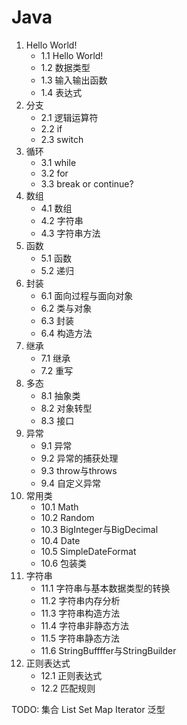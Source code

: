 # Java

1. Hello World!
    - 1.1 Hello World!
    - 1.2 数据类型
    - 1.3 输入输出函数
    - 1.4 表达式
2. 分支
    - 2.1 逻辑运算符
    - 2.2 if
    - 2.3 switch
3. 循环
    - 3.1 while
    - 3.2 for
    - 3.3 break or continue?
4. 数组
    - 4.1 数组
    - 4.2 字符串
    - 4.3 字符串方法
5. 函数
    - 5.1 函数
    - 5.2 递归
6. 封装
    - 6.1 面向过程与面向对象
    - 6.2 类与对象
    - 6.3 封装
    - 6.4 构造方法
7. 继承
    - 7.1 继承
    - 7.2 重写
8. 多态
    - 8.1 抽象类
    - 8.2 对象转型
    - 8.3 接口
9. 异常
    - 9.1 异常
    - 9.2 异常的捕获处理
    - 9.3 throw与throws
    - 9.4 自定义异常
10. 常用类
    - 10.1 Math
    - 10.2 Random
    - 10.3 BigInteger与BigDecimal
    - 10.4 Date
    - 10.5 SimpleDateFormat
    - 10.6 包装类
11. 字符串
    - 11.1 字符串与基本数据类型的转换
    - 11.2 字符串内存分析
    - 11.3 字符串构造方法
    - 11.4 字符串非静态方法
    - 11.5 字符串静态方法
    - 11.6 StringBuffffer与StringBuilder
12. 正则表达式
    - 12.1 正则表达式
    - 12.2 匹配规则

TODO: 
    集合
    List
    Set
    Map
    Iterator
    泛型